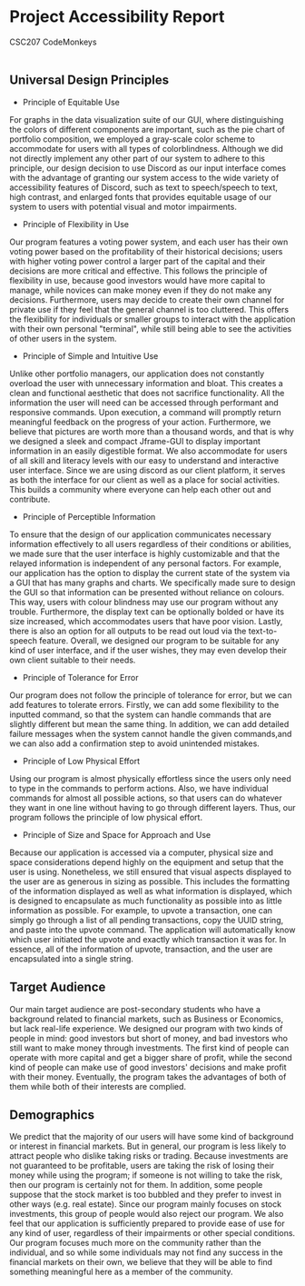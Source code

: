 # Project Accessibility Report

 CSC207 CodeMonkeys <br/><br/>
 

 ## Universal Design Principles

-   Principle of Equitable Use

For graphs in the data visualization suite of our GUI, where distinguishing the colors of different components are important, such as the pie chart of portfolio composition, we employed a gray-scale color scheme to accommodate for users with all types of colorblindness. Although we did not directly implement any other part of our system to adhere to this principle, our design decision to use Discord as our input interface comes with the advantage of granting our system access to the wide variety of accessibility features of Discord, such as text to speech/speech to text, high contrast, and enlarged fonts that provides equitable usage of our system to users with potential visual and motor impairments.

-   Principle of Flexibility in Use

Our program features a voting power system, and each user has their own voting power based on the profitability of their historical decisions; users with higher voting power control a larger part of the capital and their decisions are more critical and effective. This follows the principle of flexibility in use, because good investors would have more capital to manage, while novices can make money even if they do not make any decisions. Furthermore, users may decide to create their own channel for private use if they feel that the general channel is too cluttered. This offers the flexibility for individuals or smaller groups to interact with the application with their own personal "terminal", while still being able to see the activities of other users in the system.

-   Principle of Simple and Intuitive Use

Unlike other portfolio managers, our application does not constantly overload the user with unnecessary information and bloat. This creates a clean and functional aesthetic that does not sacrifice functionality. All the information the user will need can be accessed through performant and responsive commands. Upon execution, a command will promptly return meaningful feedback on the progress of your action. Furthermore, we believe that pictures are worth more than a thousand words, and that is why we designed a sleek and compact Jframe-GUI to display important information in an easily digestible format. We also accommodate for users of all skill and literacy levels with our easy to understand and interactive user interface. Since we are using discord as our client platform, it serves as both the interface for our client as well as a place for social activities. This builds a community where everyone can help each other out and contribute.

-   Principle of Perceptible Information

To ensure that the design of our application communicates necessary information effectively to all users regardless of their conditions or abilities, we made sure that the user interface is highly customizable and that the relayed information is independent of any personal factors. For example, our application has the option to display the current state of the system via a GUI that has many graphs and charts. We specifically made sure to design the GUI so that information can be presented without reliance on colours. This way, users with colour blindness may use our program without any trouble. Furthermore, the display text can be optionally bolded or have its size increased, which accommodates users that have poor vision. Lastly, there is also an option for all outputs to be read out loud via the text-to-speech feature. Overall, we designed our program to be suitable for any kind of user interface, and if the user wishes, they may even develop their own client suitable to their needs.

-   Principle of Tolerance for Error

Our program does not follow the principle of tolerance for error, but we can add features to tolerate errors. Firstly, we can add some flexibility to the inputted command, so that the system can handle commands that are slightly different but mean the same thing. In addition, we can add detailed failure messages when the system cannot handle the given commands,and we can also add a confirmation step to avoid unintended mistakes.

-   Principle of Low Physical Effort

Using our program is almost physically effortless since the users only need to type in the commands to perform actions. Also, we have individual commands for almost all possible actions, so that users can do whatever they want in one line without having to go through different layers. Thus, our program follows the principle of low physical effort.

-   Principle of Size and Space for Approach and Use

Because our application is accessed via a computer, physical size and space considerations depend highly on the equipment and setup that the user is using. Nonetheless, we still ensured that visual aspects displayed to the user are as generous in sizing as possible. This includes the formatting of the information displayed as well as what information is displayed, which is designed to encapsulate as much functionality as possible into as little information as possible. For example, to upvote a transaction, one can simply go through a list of all pending transactions, copy the UUID string, and paste into the upvote command. The application will automatically know which user initiated the upvote and exactly which transaction it was for. In essence, all of the information of upvote, transaction, and the user are encapsulated into a single string.

## Target Audience

Our main target audience are post-secondary students who have a background related to financial markets, such as Business or Economics, but lack real-life experience. We designed our program with two kinds of people in mind: good investors but short of money, and bad investors who still want to make money through investments. The first kind of people can operate with more capital and get a bigger share of profit, while the second kind of people can make use of good investors' decisions and make profit with their money. Eventually, the program takes the advantages of both of them while both of their interests are complied.

## Demographics

We predict that the majority of our users will have some kind of background or interest in financial markets. But in general, our program is less likely to attract people who dislike taking risks or trading. Because investments are not guaranteed to be profitable, users are taking the risk of losing their money while using the program; if someone is not willing to take the risk, then our program is certainly not for them. In addition, some people suppose that the stock market is too bubbled and they prefer to invest in other ways (e.g. real estate). Since our program mainly focuses on stock investments, this group of people would also reject our program. We also feel that our application is sufficiently prepared to provide ease of use for any kind of user, regardless of their impairments or other special conditions. Our program focuses much more on the community rather than the individual, and so while some individuals may not find any success in the financial markets on their own, we believe that they will be able to find something meaningful here as a member of the community.
